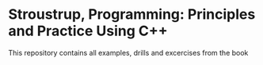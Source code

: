 # Stroustrup, Programming: Principles and Practice Using C++

This repository contains all examples, drills and excercises from the book
